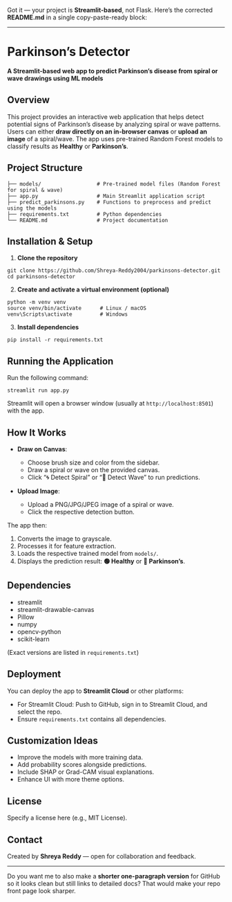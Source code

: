 Got it — your project is **Streamlit-based**, not Flask.
Here’s the corrected **README.md** in a single copy-paste-ready block:

---

# Parkinson’s Detector

**A Streamlit-based web app to predict Parkinson’s disease from spiral or wave drawings using ML models**

## Overview

This project provides an interactive web application that helps detect potential signs of Parkinson’s disease by analyzing spiral or wave patterns. Users can either **draw directly on an in-browser canvas** or **upload an image** of a spiral/wave. The app uses pre-trained Random Forest models to classify results as **Healthy** or **Parkinson’s**.

## Project Structure

```
├── models/                  # Pre-trained model files (Random Forest for spiral & wave)  
├── app.py                   # Main Streamlit application script  
├── predict_parkinsons.py    # Functions to preprocess and predict using the models  
├── requirements.txt         # Python dependencies  
└── README.md                # Project documentation  
```

## Installation & Setup

1. **Clone the repository**

```
git clone https://github.com/Shreya-Reddy2004/parkinsons-detector.git  
cd parkinsons-detector  
```

2. **Create and activate a virtual environment (optional)**

```
python -m venv venv  
source venv/bin/activate      # Linux / macOS  
venv\Scripts\activate         # Windows  
```

3. **Install dependencies**

```
pip install -r requirements.txt  
```

## Running the Application

Run the following command:

```
streamlit run app.py  
```

Streamlit will open a browser window (usually at `http://localhost:8501`) with the app.

## How It Works

* **Draw on Canvas**:

  * Choose brush size and color from the sidebar.
  * Draw a spiral or wave on the provided canvas.
  * Click “🌀 Detect Spiral” or “🌊 Detect Wave” to run predictions.

* **Upload Image**:

  * Upload a PNG/JPG/JPEG image of a spiral or wave.
  * Click the respective detection button.

The app then:

1. Converts the image to grayscale.
2. Processes it for feature extraction.
3. Loads the respective trained model from `models/`.
4. Displays the prediction result: **🟢 Healthy** or **🔴 Parkinson’s**.

## Dependencies

* streamlit
* streamlit-drawable-canvas
* Pillow
* numpy
* opencv-python
* scikit-learn

(Exact versions are listed in `requirements.txt`)

## Deployment

You can deploy the app to **Streamlit Cloud** or other platforms:

* For Streamlit Cloud: Push to GitHub, sign in to Streamlit Cloud, and select the repo.
* Ensure `requirements.txt` contains all dependencies.

## Customization Ideas

* Improve the models with more training data.
* Add probability scores alongside predictions.
* Include SHAP or Grad-CAM visual explanations.
* Enhance UI with more theme options.

## License

Specify a license here (e.g., MIT License).

## Contact

Created by **Shreya Reddy** — open for collaboration and feedback.

---

Do you want me to also make a **shorter one-paragraph version** for GitHub so it looks clean but still links to detailed docs? That would make your repo front page look sharper.
